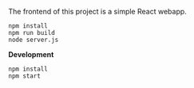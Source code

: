 The frontend of this project is a simple React webapp.

```
npm install
npm run build
node server.js
```

**Development**
```
npm install
npm start
```
